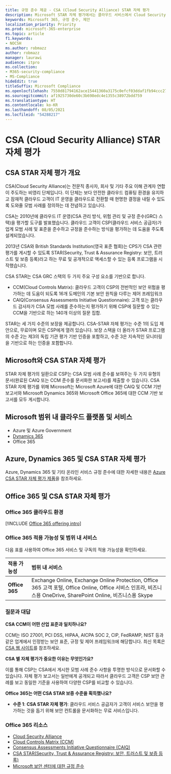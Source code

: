 ```yaml
---
title: 규정 준수 제공 - CSA (Cloud Security Alliance) STAR 자체 평가
description: Microsoft STAR 자체 평가에서는 클라우드 서비스에서 Cloud Security Alliance 요구 사항을 충족하는 방법에 대해 자세히 설명합니다.
keywords: Microsoft 365, 규정 준수, 제안
localization_priority: Priority
ms.prod: microsoft-365-enterprise
ms.topic: article
f1.keywords:
- NOCSH
ms.author: robmazz
author: robmazz
manager: laurawi
audience: itpro
ms.collection:
- M365-security-compliance
- MS-Compliance
hideEdit: true
titleSuffix: Microsoft Compliance
ms.openlocfilehash: 7550d81794162ace15441360a3175c0efcf03ddaf1fb94ccc27e683b8077a110
ms.sourcegitcommit: af1925730de60c3b698edc4e1355c38972bdd759
ms.translationtype: HT
ms.contentlocale: ko-KR
ms.lasthandoff: 08/05/2021
ms.locfileid: "54288217"
---
```

# <a name="cloud-security-alliance-csa-star-self-assessment"></a>CSA (Cloud Security Alliance) STAR 자체 평가

## <a name="csa-star-self-assessment-overview"></a>CSA STAR 자체 평가 개요

CSA(Cloud Security Alliance)는 전문직 종사자, 회사 및 기타 주요 이해 관계자 연합이 주도하는 비영리 단체입니다. 이 단체는 보다 안전한 클라우드 컴퓨팅 환경을 유지하고 잠재적 클라우드 고객이 IT 운영을 클라우드로 전환할 때 현명한 결정을 내릴 수 있도록 도와줄 모범 사례를 정의하는 데 전념하고 있습니다.  
  
CSA는 2010년에 클라우드 IT 운영(CSA 관리 방식, 위험 관리 및 규정 준수(GRC) 스택)을 평가할 도구를 발표했습니다. 클라우드 고객이 CSP(클라우드 서비스 공급자)가 업계 모범 사례 및 표준을 준수하고 규정을 준수하는 방식을 평가하는 데 도움을 주도록 설계되었습니다.  
  
2013년 CSA와 British Standards Institution(영국 표준 협회)는 CPS가 CSA 관련 평가를 게시할 수 있도록 STAR(Security, Trust & Assurance Registry: 보안, 트러스트 및 보증 등록)라고 하는 무료 및 공개적으로 액세스할 수 있는 등록 프로그램을 시작했습니다.  
  
CSA STAR는 CSA GRC 스택의 두 가지 주요 구성 요소를 기반으로 합니다.

- CCM(Cloud Controls Matrix): 클라우드 고객이 CSP의 전반적인 보안 위험을 평가하는 데 도움이 되도록 16개 도메인의 기본 보안 원칙을 다루는 제어 프레임워크
- CAIQ(Consensus Assessments Initiative Questionnaire): 고객 또는 클라우드 감사자가 CSA 모범 사례를 준수하는지 평가하기 위해 CSP에 질문할 수 있는 CCM을 기반으로 하는 140개 이상의 질문 집합.

STAR는 세 가지 수준의 보장을 제공합니다. CSA-STAR 자체 평가는 수준 1의 도입 제안으로, 무료이며 모든 CSP에게 열려 있습니다. 보장 스택을 더 올라가 STAR 프로그램의 수준 2는 제3의 독립 기관 평가 기반 인증을 포함하고, 수준 3은 지속적인 모니터링을 기반으로 하는 인증을 포함합니다.

## <a name="microsoft-and-csa-star-self-assessment"></a>Microsoft와 CSA STAR 자체 평가

STAR 자체 평가의 일환으로 CSP는 CSA 모범 사례 준수를 보여주는 두 가지 유형의 문서(완료된 CAIQ 또는 CCM 준수를 문서화한 보고서)를 제출할 수 있습니다. CSA STAR 자체 평가를 위해 Microsoft는 Microsoft Azure에 대한 CAIQ 및 CCM 기반 보고서와 Microsoft Dynamics 365와 Microsoft Office 365에 대한 CCM 기반 보고서를 모두 게시합니다.  

## <a name="microsoft-in-scope-cloud-platforms--services"></a>Microsoft 범위 내 클라우드 플랫폼 및 서비스

- Azure 및 Azure Government
- [Dynamics 365](https://aka.ms/d365-compliance-list)
- Office 365

## <a name="azure-dynamics-365-and-csa-star-self-assessment"></a>Azure, Dynamics 365 및 CSA STAR 자체 평가

Azure, Dynamics 365 및 기타 온라인 서비스 규정 준수에 대한 자세한 내용은 [Azure CSA STAR 자체 평가 제품](/azure/compliance/offerings/offering-csa-star-self-assessment)을 참조하세요.

## <a name="office-365-and-csa-star-self-assessment"></a>Office 365 및 CSA STAR 자체 평가

### <a name="office-365-cloud-environments"></a>Office 365 클라우드 환경

[!INCLUDE [Office 365 offering intro](../includes/o365-offering-introduction.md)]

### <a name="office-365-applicability-and-in-scope-services"></a>Office 365 적용 가능성 및 범위 내 서비스

다음 표를 사용하여 Office 365 서비스 및 구독의 적용 가능성을 확인하세요.

| **적용 가능성** | **범위 내 서비스** |
|:------------------|:----------------------|
| **Office 365** |Exchange Online, Exchange Online Protection, Office 365 고객 포털, Office Online, Office 서비스 인프라, 비즈니스용 OneDrive, SharePoint Online, 비즈니스용 Skype |

### <a name="frequently-asked-questions"></a>질문과 대답

**CSA CCM이 어떤 산업 표준과 일치하나요?**

CCM는 ISO 27001, PCI DSS, HIPAA, AICPA SOC 2, CIP, FedRAMP, NIST 등과 같은 업계에서 인정받는 보안 표준, 규정 및 제어 프레임워크에 해당합니다. 최신 목록은 [CSA 웹 사이트](https://cloudsecurityalliance.org/)를 참조하세요.

**CSA 별 자체 평가가 중요한 이유는 무엇인가요?**

이를 통해 CSP는 CSA에서 게시한 모범 사례 준수 사항을 투명한 방식으로 문서화할 수 있습니다. 자체 평가 보고서는 일반에게 공개되고 따라서 클라우드 고객은 CSP 보안 관례를 보고 동일한 기준을 사용하여 다양한 CSP를 비교할 수 있습니다.

**Office 365는 어떤 CSA STAR 보증 수준을 획득했나요?**

- **수준 1**: **CSA STAR 자체 평가**: 클라우드 서비스 공급자가 고객이 서비스 보안을 평가하는 것을 돕기 위해 보안 컨트롤을 문서화하는 무료 서비스입니다.

### <a name="office-365-resources"></a>Office 365 리소스

- [Cloud Security Alliance](https://cloudsecurityalliance.org/)
- [Cloud Controls Matrix (CCM)](https://cloudsecurityalliance.org/group/cloud-controls-matrix/)
- [Consensus Assessments Initiative Questionnaire (CAIQ)](https://cloudsecurityalliance.org/group/consensus-assessments/)
- [CSA STAR(Security, Trust & Assurance Registry: 보안, 트러스트 및 보증 등록)](https://cloudsecurityalliance.org/star/)
- [Microsoft 보안 센터에 대한 규정 준수](https://www.microsoft.com/trust-center/compliance/compliance-overview)